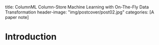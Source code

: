 title: ColumnML Column-Store Machine Learning with On-The-Fly Data Transformation
header-image: "img/postcover/post02.jpg"
categories: [A paper note]

# Introduction

